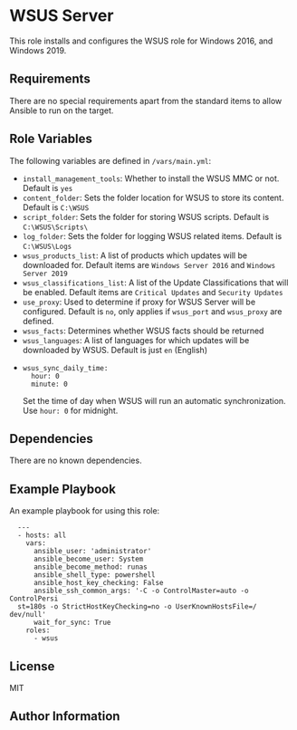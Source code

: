 WSUS Server
=========

This role installs and configures the WSUS role for Windows 2016, and Windows 2019.

Requirements
------------

There are no special requirements apart from the standard items to allow Ansible to run on the target.

Role Variables
--------------

The following variables are defined in `/vars/main.yml`:
* `install_management_tools`: Whether to install the WSUS MMC or not.  Default is `yes`
* `content_folder`: Sets the folder location for WSUS to store its content.  Default is `C:\WSUS`
* `script_folder`: Sets the folder for storing WSUS scripts. Default is `C:\WSUS\Scripts\`
* `log_folder`: Sets the folder for logging WSUS related items. Default is `C:\WSUS\Logs`
* `wsus_products_list`: A list of products which updates will be downloaded for. Default items are `Windows Server 2016` and `Windows Server 2019`
* `wsus_classifications_list`: A list of the Update Classifications that will be enabled. Default items are `Critical Updates` and `Security Updates`
* `use_proxy`: Used to determine if proxy for WSUS Server will be configured. Default is `no`, only applies if `wsus_port` and `wsus_proxy` are defined.
* `wsus_facts`: Determines whether WSUS facts should be returned
* `wsus_languages`: A list of languages for which updates will be downloaded by WSUS. Default is just `en` (English)
* ```
  wsus_sync_daily_time:
    hour: 0
    minute: 0
  ```
  Set the time of day when WSUS will run an automatic synchronization. Use `hour: 0` for midnight.

Dependencies
------------

There are no known dependencies.

Example Playbook
----------------

An example playbook for using this role:
```
  ---
  - hosts: all
    vars:
      ansible_user: 'administrator'
      ansible_become_user: System
      ansible_become_method: runas
      ansible_shell_type: powershell
      ansible_host_key_checking: False
      ansible_ssh_common_args: '-C -o ControlMaster=auto -o   ControlPersi
  st=180s -o StrictHostKeyChecking=no -o UserKnownHostsFile=/ dev/null'
      wait_for_sync: True
    roles:
      - wsus
```

License
-------

MIT

Author Information
------------------
